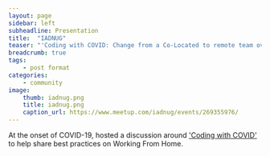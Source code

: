 ```yaml
---
layout: page
sidebar: left
subheadline: Presentation
title:  "IADNUG"
teaser: "'Coding with COVID: Change from a Co-Located to remote team overnight' discussion at Iowa .NET User Group in Des Moines, IA"
breadcrumb: true
tags:
    - post format
categories:
    - community
image:
    thumb: iadnug.png
    title: iadnug.png
    caption_url: https://www.meetup.com/iadnug/events/269355976/
---
```

At the onset of COVID-19, hosted a discussion around <a href='https://www.meetup.com/iadnug/events/269355976/' target='new'>'Coding with COVID'</a> to help share best practices on Working From Home. 

